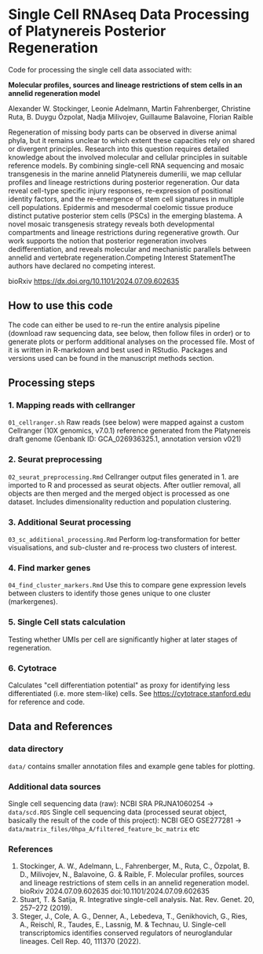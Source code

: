 # Single Cell RNAseq Data Processing of Platynereis Posterior Regeneration
Code for processing the single cell data associated with:

**Molecular profiles, sources and lineage restrictions of stem cells in an annelid regeneration model**

Alexander W. Stockinger, Leonie Adelmann, Martin Fahrenberger, Christine Ruta, B. Duygu Özpolat, Nadja Milivojev, Guillaume Balavoine, Florian Raible

Regeneration of missing body parts can be observed in diverse animal phyla, but it remains unclear to which extent these capacities rely on shared or divergent principles. Research into this question requires detailed knowledge about the involved molecular and cellular principles in suitable reference models. By combining single-cell RNA sequencing and mosaic transgenesis in the marine annelid Platynereis dumerilii, we map cellular profiles and lineage restrictions during posterior regeneration. Our data reveal cell-type specific injury responses, re-expression of positional identity factors, and the re-emergence of stem cell signatures in multiple cell populations. Epidermis and mesodermal coelomic tissue produce distinct putative posterior stem cells (PSCs) in the emerging blastema. A novel mosaic transgenesis strategy reveals both developmental compartments and lineage restrictions during regenerative growth. Our work supports the notion that posterior regeneration involves dedifferentiation, and reveals molecular and mechanistic parallels between annelid and vertebrate regeneration.Competing Interest StatementThe authors have declared no competing interest.

bioRxiv 
https://dx.doi.org/10.1101/2024.07.09.602635

## How to use this code
The code can either be used to re-run the entire analysis pipeline (download raw sequencing data, see below, then follow files in order) or to generate plots or perform additional analyses on the processed file.
Most of it is written in R-markdown and best used in RStudio.
Packages and versions used can be found in the manuscript methods section.

## Processing steps
### 1. Mapping reads with cellranger
`01_cellranger.sh`
Raw reads (see below) were mapped against a custom Cellranger (10X genomics, v7.0.1) reference generated from the Platynereis draft genome (Genbank ID: GCA_026936325.1, annotation version v021)

### 2. Seurat preprocessing
`02_seurat_preprocessing.Rmd`
Cellranger output files generated in 1. are imported to R and processed as seurat objects. After outlier removal, all objects are then merged and the merged object is processed as one dataset.
Includes dimensionality reduction and population clustering.

### 3. Additional Seurat processing
`03_sc_additional_processing.Rmd`
Perform log-transformation for better visualisations, and sub-cluster and re-process two clusters of interest.

### 4. Find marker genes
`04_find_cluster_markers.Rmd`
Use this to compare gene expression levels between clusters to identify those genes unique to one cluster (markergenes).

### 5. Single Cell stats calculation
Testing whether UMIs per cell are significantly higher at later stages of regeneration.

### 6. Cytotrace
Calculates "cell differentiation potential" as proxy for identifying less differentiated (i.e. more stem-like) cells. 
See https://cytotrace.stanford.edu for reference and code.

## Data and References
### data directory
`data/`
contains smaller annotation files and example gene tables for plotting.

### Additional data sources
Single cell sequencing data (raw): NCBI SRA PRJNA1060254
->  `data/scd.RDS`
Single cell sequencing data (processed seurat object, basically the result of the code of this project): NCBI GEO GSE277281
-> `data/matrix_files/0hpa_A/filtered_feature_bc_matrix` etc

### References
1. Stockinger, A. W., Adelmann, L., Fahrenberger, M., Ruta, C., Özpolat, B. D., Milivojev, N., Balavoine, G. & Raible, F. Molecular profiles, sources and lineage restrictions of stem cells in an annelid regeneration model. bioRxiv 2024.07.09.602635 doi:10.1101/2024.07.09.602635
2. Stuart, T. & Satija, R. Integrative single-cell analysis. Nat. Rev. Genet. 20, 257–272 (2019).
3. Steger, J., Cole, A. G., Denner, A., Lebedeva, T., Genikhovich, G., Ries, A., Reischl, R., Taudes, E., Lassnig, M. & Technau, U. Single-cell transcriptomics identifies conserved regulators of neuroglandular lineages. Cell Rep. 40, 111370 (2022).
  

  
